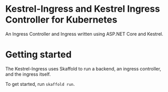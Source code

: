 # Kestrel-Ingress and Kestrel Ingress Controller for Kubernetes

An Ingress Controller and Ingress written using ASP.NET Core and Kestrel.

# Getting started

The Kestrel-Ingress uses Skaffold to run a backend, an ingress controller, and the ingress itself.

To get started, run `skaffold run`.
